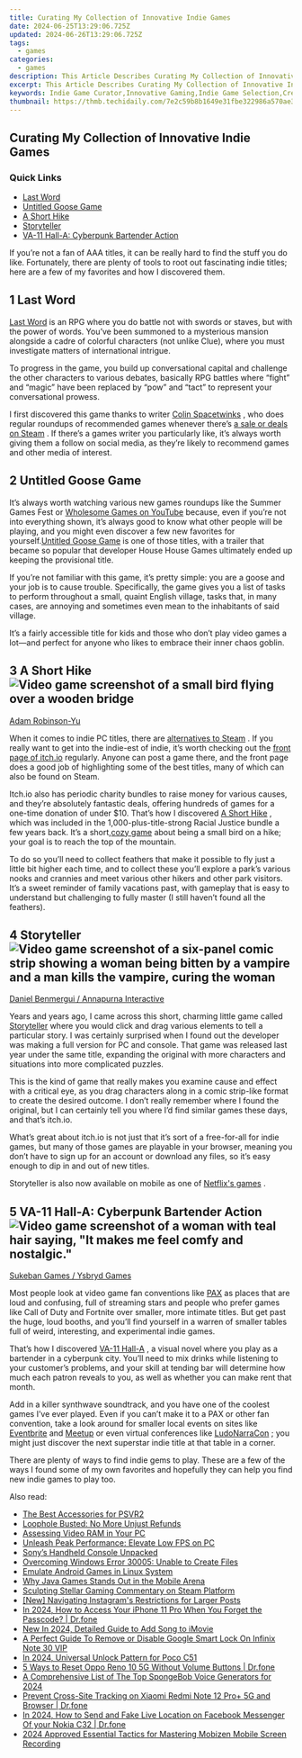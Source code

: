 ```yaml
---
title: Curating My Collection of Innovative Indie Games
date: 2024-06-25T13:29:06.725Z
updated: 2024-06-26T13:29:06.725Z
tags:
  - games
categories:
  - games
description: This Article Describes Curating My Collection of Innovative Indie Games
excerpt: This Article Describes Curating My Collection of Innovative Indie Games
keywords: Indie Game Curator,Innovative Gaming,Indie Game Selection,Creative Games List,Independent Games,New Game Finds,Unique Game Choices
thumbnail: https://thmb.techidaily.com/7e2c59b8b1649e31fbe322986a570ae3c50e92f57491460fea382eb83a2be019.jpg
---
```


## Curating My Collection of Innovative Indie Games

### Quick Links

* [Last Word](#last-word)
* [Untitled Goose Game](#untitled-goose-game)
* [A Short Hike](#a-short-hike)
* [Storyteller](#storyteller)
* [VA-11 Hall-A: Cyberpunk Bartender Action](#va-11-hall-a-cyberpunk-bartender-action)

 If you’re not a fan of AAA titles, it can be really hard to find the stuff you do like. Fortunately, there are plenty of tools to root out fascinating indie titles; here are a few of my favorites and how I discovered them.

## 1 Last Word

[Last Word](https://store.steampowered.com/app/355530/Last%5FWord/) is an RPG where you do battle not with swords or staves, but with the power of words. You’ve been summoned to a mysterious mansion alongside a cadre of colorful characters (not unlike Clue), where you must investigate matters of international intrigue.

 To progress in the game, you build up conversational capital and challenge the other characters to various debates, basically RPG battles where “fight” and “magic” have been replaced by “pow” and “tact” to represent your conversational prowess.

 I first discovered this game thanks to writer [Colin Spacetwinks](https://twitter.com/spacetwinks) , who does regular roundups of recommended games whenever there’s [a sale or deals on Steam](https://www.makeuseof.com/tag/5-ways-to-make-sure-you-get-the-best-deals-on-steam-games/) . If there’s a games writer you particularly like, it’s always worth giving them a follow on social media, as they’re likely to recommend games and other media of interest.

## 2 Untitled Goose Game

 It’s always worth watching various new games roundups like the Summer Games Fest or [Wholesome Games on YouTube](https://www.youtube.com/c/WholesomeGames) because, even if you’re not into everything shown, it’s always good to know what other people will be playing, and you might even discover a few new favorites for yourself.[Untitled Goose Game](https://goose.game/) is one of those titles, with a trailer that became so popular that developer House House Games ultimately ended up keeping the provisional title.

 If you’re not familiar with this game, it’s pretty simple: you are a goose and your job is to cause trouble. Specifically, the game gives you a list of tasks to perform throughout a small, quaint English village, tasks that, in many cases, are annoying and sometimes even mean to the inhabitants of said village.

 It’s a fairly accessible title for kids and those who don’t play video games a lot—and perfect for anyone who likes to embrace their inner chaos goblin.

## 3 A Short Hike ![Video game screenshot of a small bird flying over a wooden bridge](https://static1.makeuseofimages.com/wordpress/wp-content/uploads/2024/05/a-short-hike-screenshot.png)

[Adam Robinson-Yu](https://ashorthike.com/)

 When it comes to indie PC titles, there are [alternatives to Steam](https://www.makeuseof.com/tag/tired-steam-best-alternative-gaming-clients/) . If you really want to get into the indie-est of indie, it’s worth checking out the [front page of itch.io](https://itch.io/) regularly. Anyone can post a game there, and the front page does a good job of highlighting some of the best titles, many of which can also be found on Steam.

 Itch.io also has periodic charity bundles to raise money for various causes, and they’re absolutely fantastic deals, offering hundreds of games for a one-time donation of under $10\. That’s how I discovered [A Short Hike](https://ashorthike.com/) , which was included in the 1,000-plus-title-strong Racial Justice bundle a few years back. It’s a short,[cozy game](https://www.makeuseof.com/what-are-cozy-games/) about being a small bird on a hike; your goal is to reach the top of the mountain.

 To do so you’ll need to collect feathers that make it possible to fly just a little bit higher each time, and to collect these you’ll explore a park’s various nooks and crannies and meet various other hikers and other park visitors. It’s a sweet reminder of family vacations past, with gameplay that is easy to understand but challenging to fully master (I still haven’t found all the feathers).

## 4 Storyteller ![Video game screenshot of a six-panel comic strip showing a woman being bitten by a vampire and a man kills the vampire, curing the woman](https://static1.makeuseofimages.com/wordpress/wp-content/uploads/2024/05/storyteller-vampire-screenshot.jpg)

[Daniel Benmergui / Annapurna Interactive](https://annapurnainteractive.com/en/games/storyteller)

 Years and years ago, I came across this short, charming little game called [Storyteller](https://annapurnainteractive.com/en/games/storyteller) where you would click and drag various elements to tell a particular story. I was certainly surprised when I found out the developer was making a full version for PC and console. That game was released last year under the same title, expanding the original with more characters and situations into more complicated puzzles.

 This is the kind of game that really makes you examine cause and effect with a critical eye, as you drag characters along in a comic strip-like format to create the desired outcome. I don’t really remember where I found the original, but I can certainly tell you where I’d find similar games these days, and that’s itch.io.

 What’s great about itch.io is not just that it’s sort of a free-for-all for indie games, but many of those games are playable in your browser, meaning you don’t have to sign up for an account or download any files, so it’s easy enough to dip in and out of new titles.

 Storyteller is also now available on mobile as one of [Netflix's games](https://www.makeuseof.com/how-to-play-games-on-netflix/) .

## 5 VA-11 Hall-A: Cyberpunk Bartender Action ![Video game screenshot of a woman with teal hair saying, "It makes me feel comfy and nostalgic."](https://static1.makeuseofimages.com/wordpress/wp-content/uploads/2024/05/valhalla-bartending-screenshot.png)

[Sukeban Games / Ysbryd Games](https://waifubartending.com/)

 Most people look at video game fan conventions like [PAX](https://www.paxsite.com/global/en-us.html) as places that are loud and confusing, full of streaming stars and people who prefer games like Call of Duty and Fortnite over smaller, more intimate titles. But get past the huge, loud booths, and you’ll find yourself in a warren of smaller tables full of weird, interesting, and experimental indie games.

 That’s how I discovered [VA-11 Hall-A](https://waifubartending.com/) , a visual novel where you play as a bartender in a cyberpunk city. You’ll need to mix drinks while listening to your customer’s problems, and your skill at tending bar will determine how much each patron reveals to you, as well as whether you can make rent that month.

 Add in a killer synthwave soundtrack, and you have one of the coolest games I’ve ever played. Even if you can’t make it to a PAX or other fan convention, take a look around for smaller local events on sites like [Eventbrite](https://www.eventbrite.com/) and [Meetup](https://www.meetup.com/) or even virtual conferences like [LudoNarraCon](https://www.ludonarracon.com/) ; you might just discover the next superstar indie title at that table in a corner.

 There are plenty of ways to find indie gems to play. These are a few of the ways I found some of my own favorites and hopefully they can help you find new indie games to play too.


<ins class="adsbygoogle"
     style="display:block"
     data-ad-format="autorelaxed"
     data-ad-client="ca-pub-7571918770474297"
     data-ad-slot="1223367746"></ins>



<ins class="adsbygoogle"
     style="display:block"
     data-ad-client="ca-pub-7571918770474297"
     data-ad-slot="8358498916"
     data-ad-format="auto"
     data-full-width-responsive="true"></ins>

<span class="atpl-alsoreadstyle">Also read:</span>
<div><ul>
<li><a href="https://games-able.techidaily.com/the-best-accessories-for-psvr2/"><u>The Best Accessories for PSVR2</u></a></li>
<li><a href="https://games-able.techidaily.com/loophole-busted-no-more-unjust-refunds/"><u>Loophole Busted: No More Unjust Refunds</u></a></li>
<li><a href="https://games-able.techidaily.com/assessing-video-ram-in-your-pc/"><u>Assessing Video RAM in Your PC</u></a></li>
<li><a href="https://games-able.techidaily.com/unleash-peak-performance-elevate-low-fps-on-pc/"><u>Unleash Peak Performance: Elevate Low FPS on PC</u></a></li>
<li><a href="https://games-able.techidaily.com/sonys-handheld-console-unpacked/"><u>Sony’s Handheld Console Unpacked</u></a></li>
<li><a href="https://games-able.techidaily.com/overcoming-windows-error-30005-unable-to-create-files/"><u>Overcoming Windows Error 30005: Unable to Create Files</u></a></li>
<li><a href="https://games-able.techidaily.com/emulate-android-games-in-linux-system/"><u>Emulate Android Games in Linux System</u></a></li>
<li><a href="https://games-able.techidaily.com/why-java-games-stands-out-in-the-mobile-arena/"><u>Why Java Games Stands Out in the Mobile Arena</u></a></li>
<li><a href="https://games-able.techidaily.com/sculpting-stellar-gaming-commentary-on-steam-platform/"><u>Sculpting Stellar Gaming Commentary on Steam Platform</u></a></li>
<li><a href="https://instagram-clips.techidaily.com/new-navigating-instagrams-restrictions-for-larger-posts/"><u>[New] Navigating Instagram's Restrictions for Larger Posts</u></a></li>
<li><a href="https://iphone-unlock.techidaily.com/in-2024-how-to-access-your-iphone-11-pro-when-you-forget-the-passcode-drfone-by-drfone-ios/"><u>In 2024, How to Access Your iPhone 11 Pro When You Forget the Passcode? | Dr.fone</u></a></li>
<li><a href="https://audio-editing.techidaily.com/new-in-2024-detailed-guide-to-add-song-to-imovie/"><u>New In 2024, Detailed Guide to Add Song to iMovie</u></a></li>
<li><a href="https://unlock-android.techidaily.com/a-perfect-guide-to-remove-or-disable-google-smart-lock-on-infinix-note-30-vip-by-drfone-android/"><u>A Perfect Guide To Remove or Disable Google Smart Lock On Infinix Note 30 VIP</u></a></li>
<li><a href="https://easy-unlock-android.techidaily.com/in-2024-universal-unlock-pattern-for-poco-c51-by-drfone-android/"><u>In 2024, Universal Unlock Pattern for Poco C51</u></a></li>
<li><a href="https://phone-solutions.techidaily.com/5-ways-to-reset-oppo-reno-10-5g-without-volume-buttons-drfone-by-drfone-reset-android-reset-android/"><u>5 Ways to Reset Oppo Reno 10 5G Without Volume Buttons | Dr.fone</u></a></li>
<li><a href="https://ai-voice-clone.techidaily.com/a-comprehensive-list-of-the-top-spongebob-voice-generators-for-2024/"><u>A Comprehensive List of The Top SpongeBob Voice Generators for 2024</u></a></li>
<li><a href="https://fake-location.techidaily.com/prevent-cross-site-tracking-on-xiaomi-redmi-note-12-proplus-5g-and-browser-drfone-by-drfone-virtual-android/"><u>Prevent Cross-Site Tracking on Xiaomi Redmi Note 12 Pro+ 5G and Browser | Dr.fone</u></a></li>
<li><a href="https://location-social.techidaily.com/in-2024-how-to-send-and-fake-live-location-on-facebook-messenger-of-your-nokia-c32-drfone-by-drfone-virtual-android/"><u>In 2024, How to Send and Fake Live Location on Facebook Messenger Of your Nokia C32 | Dr.fone</u></a></li>
<li><a href="https://screen-mirroring-recording.techidaily.com/2024-approved-essential-tactics-for-mastering-mobizen-mobile-screen-recording/"><u>2024 Approved  Essential Tactics for Mastering Mobizen Mobile Screen Recording</u></a></li>
</ul></div>

